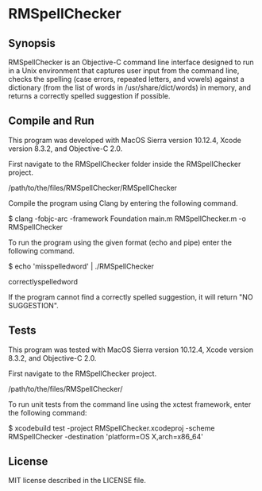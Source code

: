 # RMSpellChecker

## Synopsis

RMSpellChecker is an Objective-C command line interface designed to run in a Unix environment that captures user input from the command line, checks the spelling (case errors, repeated letters, and vowels) against a dictionary (from the list of words in /usr/share/dict/words) in memory, and returns a correctly spelled suggestion if possible.

## Compile and Run

This program was developed with MacOS Sierra version 10.12.4, Xcode version 8.3.2, and Objective-C 2.0.

First navigate to the RMSpellChecker folder inside the RMSpellChecker project.

/path/to/the/files/RMSpellChecker/RMSpellChecker

Compile the program using Clang by entering the following command.

$ clang -fobjc-arc -framework Foundation main.m RMSpellChecker.m -o RMSpellChecker

To run the program using the given format (echo and pipe) enter the following command.

$ echo 'misspelledword' | ./RMSpellChecker

correctlyspelledword

If the program cannot find a correctly spelled suggestion, it will return "NO SUGGESTION".

## Tests

This program was tested with MacOS Sierra version 10.12.4, Xcode version 8.3.2, and Objective-C 2.0.

First navigate to the RMSpellChecker project.

/path/to/the/files/RMSpellChecker/

To run unit tests from the command line using the xctest framework, enter the following command:

$ xcodebuild test -project RMSpellChecker.xcodeproj -scheme RMSpellChecker -destination 'platform=OS X,arch=x86_64'

## License

MIT license described in the LICENSE file.
